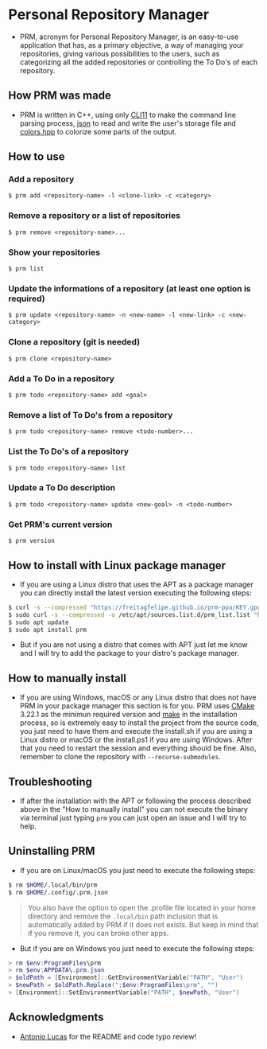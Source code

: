 # Personal Repository Manager

- PRM, acronym for Personal Repository Manager, is an easy-to-use application that has, as a primary objective, a way of managing your repositories, giving various possibilities to the users, such as categorizing all the added repositories or controlling the To Do's of each repository.

## How PRM was made

- PRM is written in C++, using only [CLI11](https://github.com/CLIUtils/CLI11) to make the command line parsing process, [json](https://github.com/nlohmann/json) to read and write the user's storage file and [colors.hpp](https://github.com/hugorplobo/colors.hpp) to colorize some parts of the output.

## How to use

### Add a repository

```
$ prm add <repository-name> -l <clone-link> -c <category>
```

### Remove a repository or a list of repositories

```
$ prm remove <repository-name>...
```

### Show your repositories

```
$ prm list
```

### Update the informations of a repository (at least one option is required)

```
$ prm update <repository-name> -n <new-name> -l <new-link> -c <new-category>
```

### Clone a repository (git is needed)

```
$ prm clone <repository-name>
```

### Add a To Do in a repository

```
$ prm todo <repository-name> add <goal>
```

### Remove a list of To Do's from a repository
```
$ prm todo <repository-name> remove <todo-number>...
```

### List the To Do's of a repository
```
$ prm todo <repository-name> list
```

### Update a To Do description
```
$ prm todo <repository-name> update <new-goal> -n <todo-number>
```

### Get PRM's current version
```
$ prm version
```

## How to install with Linux package manager

- If you are using a Linux distro that uses the APT as a package manager you can directly install the latest version executing the following steps:

```sh
$ curl -s --compressed "https://freitagfelipe.github.io/prm-ppa/KEY.gpg" | gpg --dearmor | sudo tee /etc/apt/trusted.gpg.d/prm.gpg >/dev/null
$ sudo curl -s --compressed -o /etc/apt/sources.list.d/prm_list.list "https://freitagfelipe.github.io/prm-ppa/prm_list.list"
$ sudo apt update
$ sudo apt install prm
```

- But if you are not using a distro that comes with APT just let me know and I will try to add the package to your distro's package manager. 

## How to manually install

- If you are using Windows, macOS or any Linux distro that does not have PRM in your package manager this section is for you. PRM uses [CMake](https://cmake.org/) 3.22.1 as the minimun required version and [make](https://www.gnu.org/software/make/) in the installation process, so is extremely easy to install the project from the source code, you just need to have them and execute the install.sh if you are using a Linux distro or macOS or the install.ps1 if you are using Windows. After that you need to restart the session and everything should be fine. Also, remember to clone the repository with `--recurse-submodules`.

## Troubleshooting

- If after the installation with the APT or following the process described above in the "How to manually install" you can not execute the binary via terminal just typing `prm` you can just open an issue and I will try to help.

## Uninstalling PRM

- If you are on Linux/macOS you just need to execute the following steps:

```sh
$ rm $HOME/.local/bin/prm
$ rm $HOME/.config/.prm.json
```

> You also have the option to open the .profile file located in your home directory and remove the `.local/bin` path inclusion that is automatically added by PRM if it does not exists. But keep in mind that if you remove it, you can broke other apps.

- But if you are on Windows you just need to execute the following steps:
```ps1
> rm $env:ProgramFiles\prm
> rm $env:APPDATA\.prm.json
> $oldPath = [Environment]::GetEnvironmentVariable("PATH", "User")
> $newPath = $oldPath.Replace(";$env:ProgramFiles\prm", "")
> [Environment]::SetEnvironmentVariable("PATH", $newPath, "User")
```

## Acknowledgments

- [Antonio Lucas](https://github.com/antoniolucas30) for the README and code typo review!